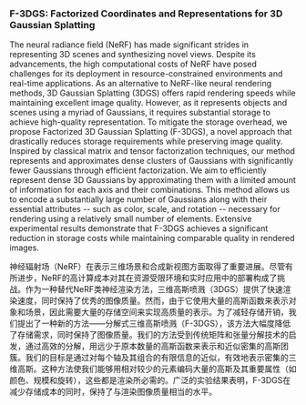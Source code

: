 ### F-3DGS: Factorized Coordinates and Representations for 3D Gaussian Splatting

The neural radiance field (NeRF) has made significant strides in representing 3D scenes and synthesizing novel views. Despite its advancements, the high computational costs of NeRF have posed challenges for its deployment in resource-constrained environments and real-time applications. As an alternative to NeRF-like neural rendering methods, 3D Gaussian Splatting (3DGS) offers rapid rendering speeds while maintaining excellent image quality. However, as it represents objects and scenes using a myriad of Gaussians, it requires substantial storage to achieve high-quality representation. To mitigate the storage overhead, we propose Factorized 3D Gaussian Splatting (F-3DGS), a novel approach that drastically reduces storage requirements while preserving image quality. Inspired by classical matrix and tensor factorization techniques, our method represents and approximates dense clusters of Gaussians with significantly fewer Gaussians through efficient factorization. We aim to efficiently represent dense 3D Gaussians by approximating them with a limited amount of information for each axis and their combinations. This method allows us to encode a substantially large number of Gaussians along with their essential attributes -- such as color, scale, and rotation -- necessary for rendering using a relatively small number of elements. Extensive experimental results demonstrate that F-3DGS achieves a significant reduction in storage costs while maintaining comparable quality in rendered images.

神经辐射场（NeRF）在表示三维场景和合成新视图方面取得了重要进展。尽管有所进步，NeRF的高计算成本对其在资源受限环境和实时应用中的部署构成了挑战。作为一种替代NeRF类神经渲染方法，三维高斯喷溅（3DGS）提供了快速渲染速度，同时保持了优秀的图像质量。然而，由于它使用大量的高斯函数来表示对象和场景，因此需要大量的存储空间来实现高质量的表示。为了减轻存储开销，我们提出了一种新的方法——分解式三维高斯喷溅（F-3DGS），该方法大幅度降低了存储需求，同时保持了图像质量。我们的方法受到传统矩阵和张量分解技术的启发，通过高效的分解，用远少于原本数量的高斯函数来表示和近似密集的高斯团簇。我们的目标是通过对每个轴及其组合的有限信息的近似，有效地表示密集的三维高斯。这种方法使我们能够用相对较少的元素编码大量的高斯及其重要属性（如颜色、规模和旋转），这些都是渲染所必需的。广泛的实验结果表明，F-3DGS在减少存储成本的同时，保持了与渲染图像质量相当的水平。
